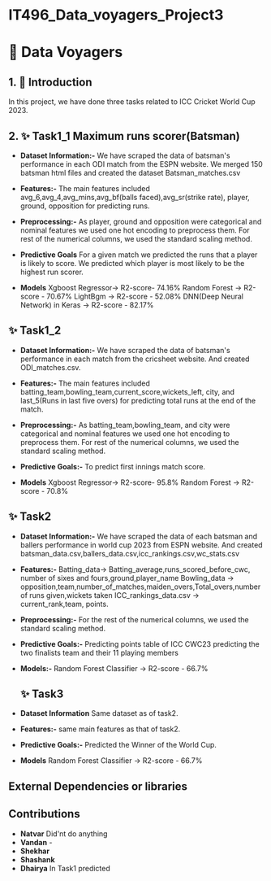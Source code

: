 # IT496_Data_voyagers_Project3

# 🚀 Data Voyagers


## 1. 🎯 Introduction

In this project, we have done three tasks related to ICC Cricket World Cup 2023. 

## 2. ✨ Task1_1 Maximum runs scorer(Batsman)

- **Dataset Information:-**
  We have scraped the data of batsman's performance in each ODI match from the ESPN website. We merged 150 batsman html files and created the dataset Batsman_matches.csv
- **Features:-**
  The main features included avg_6,avg_4,avg_mins,avg_bf(balls faced),avg_sr(strike rate), player, ground, opposition for predicting runs.
- **Preprocessing:-**
  As player, ground and opposition were categorical and nominal features we used one hot encoding to preprocess them.
  For rest of the numerical columns, we used the standard scaling method.

- **Predictive Goals**
  For a given match we predicted the runs that a player is likely to score.
  We predicted which player is most likely to be the highest run scorer.
- **Models**
  Xgboost Regressor-> R2-score- 74.16%
  Random Forest -> R2-score - 70.67%
  LightBgm -> R2-score - 52.08%
  DNN(Deep Neural Network) in Keras -> R2-score - 82.17%
  
  
## ✨ Task1_2

- **Dataset Information:-**
  We have scraped the data of batsman's performance in each match from the cricsheet website. And created ODI_matches.csv.
- **Features:-**
  The main features included batting_team,bowling_team,current_score,wickets_left, city, and last_5(Runs in last five overs) for predicting total runs at the end of the match.
- **Preprocessing:-**
  As batting_team,bowling_team, and city were categorical and nominal features we used one hot encoding to preprocess them.
  For rest of the numerical columns, we used the standard scaling method.

- **Predictive Goals:-**
  To predict first innings match score.

- **Models**
  Xgboost Regressor-> R2-score- 95.8%
  Random Forest -> R2-score - 70.8%

##  ✨ Task2

- **Dataset Information:-**
  We have scraped the data of each batsman and ballers performance in world cup 2023 from ESPN website. And created batsman_data.csv,ballers_data.csv,icc_rankings.csv,wc_stats.csv
  
- **Features:-**
  Batting_data-> Batting_average,runs_scored_before_cwc, number of sixes and fours,ground,player_name
  Bowling_data -> opposition,team,number_of_matches,maiden_overs,Total_overs,number of runs given,wickets taken
  ICC_rankings_data.csv -> current_rank,team, points.
  
- **Preprocessing:-**
  For the rest of the numerical columns, we used the standard scaling method.

- **Predictive Goals:-**
  Predicting points table of ICC CWC23 
  predicting the two finalists team and their 11 playing members
  
- **Models:-**
  Random Forest Classifier -> R2-score - 66.7%

  ## ✨ Task3

- **Dataset Information**
  Same dataset as of task2.
- **Features:-**
  same main features as that of task2.

- **Predictive Goals:-**
  Predicted the Winner of the World Cup.
  
- **Models**
  Random Forest Classifier -> R2-score - 66.7%

## External Dependencies or libraries


## Contributions
- **Natvar** Did'nt do anything
- **Vandan** - 
- **Shekhar** 
- **Shashank**
- **Dhairya** In Task1 predicted 




  
